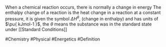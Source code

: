 When a chemical reaction occurs, there is normally a change in energy
The enthalpy change of a reaction is the heat change in a reaction at a constant pressure, it is given the symbol $\Delta H^{\theta}$, (change in enthalpy) and has units of $\pu{ kJmol-1 }$, the $\theta$ means the substance was in the standard state under [[Standard Conditions]]

#Chemistry #Physical #Energetics #Definition